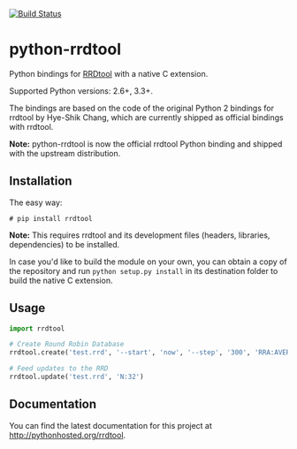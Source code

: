 [![Build Status](https://travis-ci.org/commx/python-rrdtool.svg?branch=master)](https://travis-ci.org/commx/python-rrdtool)

python-rrdtool
==============

Python bindings for [RRDtool](http://oss.oetiker.ch/rrdtool) with a native C extension.

Supported Python versions: 2.6+, 3.3+.

The bindings are based on the code of the original Python 2 bindings for rrdtool by Hye-Shik Chang, which are currently shipped as official bindings with rrdtool.

**Note:** python-rrdtool is now the official rrdtool Python binding and shipped with the upstream distribution.

Installation
------------

The easy way:

    # pip install rrdtool

**Note:** This requires rrdtool and its development files (headers, libraries, dependencies) to be installed.

In case you'd like to build the module on your own, you can obtain a copy of the repository and run `python setup.py install` in its destination folder to build the native C extension.

Usage
-----

```python
import rrdtool

# Create Round Robin Database
rrdtool.create('test.rrd', '--start', 'now', '--step', '300', 'RRA:AVERAGE:0.5:1:1200', 'DS:temp:GAUGE:600:-273:5000')

# Feed updates to the RRD
rrdtool.update('test.rrd', 'N:32')
```

Documentation
-------------

You can find the latest documentation for this project at http://pythonhosted.org/rrdtool.
